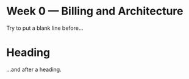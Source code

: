 # Week 0 — Billing and Architecture
Try to put a blank line before...
# Heading
...and after a heading.

